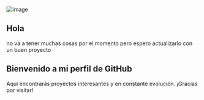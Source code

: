 ![image](https://github.com/user-attachments/assets/daa9ed2e-1a59-4543-b10a-a662db8c01bc)
## Hola

no va a tener muchas cosas por el momento pero espero actualizarlo con un buen proyecto

## Bienvenido a mi perfil de GitHub

Aquí encontrarás proyectos interesantes y en constante evolución. ¡Gracias por visitar!
